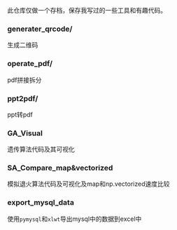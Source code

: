此仓库仅做一个存档，保存我写过的一些工具和有趣代码。

### generater_qrcode/

生成二维码

### operate_pdf/

pdf拼接拆分

### ppt2pdf/

ppt转pdf

### GA_Visual

遗传算法代码及其可视化

### SA_Compare_map&vectorized

模拟退火算法代码及可视化及map和np.vectorized速度比较

### export_mysql_data

使用`pymysql`和`xlwt`导出mysql中的数据到excel中
